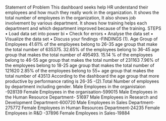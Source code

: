 Statement of Problem
This dashboard seeks help HR understand their employees and how much they really work in the organization. 
It shows the total number of employees in the organization, It also shows job involvement by various department. 
It shows how training helps each department and which department improved because of the training.
STEPS
•	Load data set into power bi
•	Check for errors
•	Analyse the data set
•	Visualize the data set
•	Discuss your findings
-FINDINGS
(1). Age Group of Employees
41.61% of the employees belong to 26-35 age group that make the total number of 635375.
32.65% of the employees belong to 36-45 age group that makes the total number of 495493.
15.14 % of the employees belong to 46-55 age group that makes the total number of 231163
7.96% of the employees belong to 18-25 age group that makes the total number of 121620
2.85% of the employees belong to 55+ age group that makes the total number of 43513
 According to the dashboard the age group that more productive by performance rating is 26-35
-(2).Total Number of employees by department including gender.
Male Employees in the organistaion -928139
Female Employees in the organisation-599015
Male Employees in the Human Resource Department- 51697
Male Employees in Research and Development Department-600720
Male Employees in Sales Department-275772
Female Employees in Human Resources Department-24235
Female Employees in R&D -37896
Female Employees in Sales-19884

